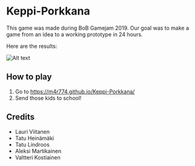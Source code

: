 # Keppi-Porkkana
This game was made during BoB Gamejam 2019. Our goal was to make a game from an idea to a working prototype in 24 hours. 

Here are the results: 

![Alt text](screenshot_1.png?raw=true "Screenshot of our finished game")


## How to play
1. Go to https://m4r774.github.io/Keppi-Porkkana/
2. Send those kids to school! 

## Credits
- Lauri Viitanen
- Tatu Heinämäki
- Tatu Lindroos
- Aleksi Martikainen
- Valtteri Kostiainen
